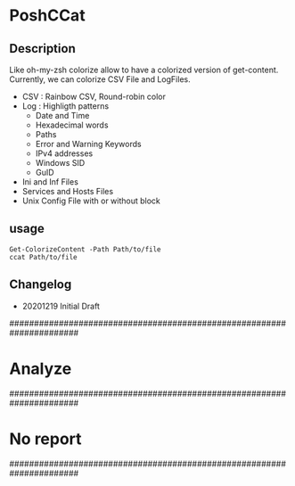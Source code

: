 # PoshCCat
## Description
Like oh-my-zsh colorize allow to have a colorized version of get-content. Currently, we can colorize CSV File and LogFiles.
- CSV : Rainbow CSV, Round-robin color
- Log : Highligth patterns
    - Date and Time
    - Hexadecimal words
    - Paths
    - Error and Warning Keywords
    - IPv4 addresses
    - Windows SID
    - GuID
- Ini and Inf Files
- Services and Hosts Files
- Unix Config File with or without block

## usage

`Get-ColorizeContent -Path Path/to/file`    
`ccat Path/to/file`

## Changelog
- 20201219 Initial Draft


######################################################################
# Analyze                                                            #
######################################################################
# No report                                                          #
######################################################################

